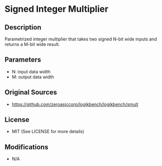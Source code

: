 Signed Integer Multiplier
============================================

## Description

Parametrized integer multiplier that takes two signed N-bit wide inputs and returns a M-bit wide result.

## Parameters

- N: input data width
- M: output data width

## Original Sources

- https://github.com/zeroasiccorp/logikbench/logikbench/smult

## License

- MIT (See LICENSE for more details)

## Modifications

- N/A